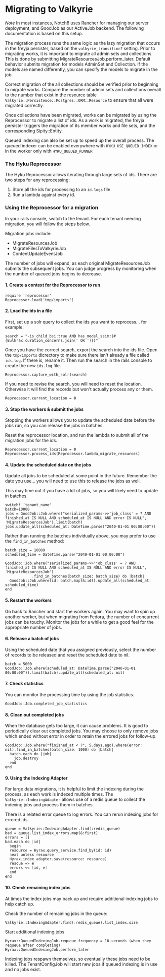 # Migrating to Valkyrie

*Note* In most instances, Notch8 uses Rancher for managing our server deployment, and GoodJob as our ActiveJob backend. The following documentation is based on this setup.

The migration process runs the same logic as the lazy migration that occurs in the freyja persister, based on the `valkyrie_transition?` setting. Prior to migrating works, it is important to migrate all admin sets and collections. This is done by submitting MigrateResourcesJob.perform_later. Default behavior submits migration for models AdminSet and Collection. If the models are named differently, you can specify the models to migrate in the job.

Correct migration of the all collections should be verified prior to beginning to migrate works. Compare the number of admin sets and collections overall to the number that exist in the resource table `Valkyrie::Persistence::Postgres::ORM::Resource` to ensure that all were migrated correctly.

Once collections have been migrated, works can be migrated by using the Reprocessor to migrate a list of ids. As a work is migrated, the freyja persister triggers the migration of its member works and file sets, and the corresponding Sipity::Entity.

Queued indexing can also be set up to speed up the overall process. The queued indexer can be enabled everywhere with `HYKU_USE_QUEUED_INDEX` or in the worker only with `HYKU_QUEUED_RUNNER`

### The Hyku Reprocessor

The Hyku Reprocessor allows iterating through large sets of ids. There are two steps for any reprocessing:
1. Store all the ids for processing to an `id.logs` file
2. Run a lambda against every id.

### Using the Reprocessor for a migration
In your rails console, switch to the tenant. For each tenant needing migration, you will follow the steps below.

Migration jobs include:
- MigrateResourcesJob
- MigrateFilesToValkyrieJob
- ContentUpdateEventJob

The number of jobs will expand, as each original MigrateResourcesJob submits the subsequent jobs. You can judge progress by monitoring when the number of queued jobs begins to decrease.
#### 1. Create a context for the Reprocessor to run

```
require 'reprocessor'
Reprocessor.load('tmp/imports')
```
#### 2. Load the ids in a file

First, set up a solr query to collect the ids you want to reprocess... for example:
```
search = "-is_child_bsi:true AND has_model_ssim:(#{Bulkrax.curation_concerns.join(' OR ')})"
```
Once you have the correct search, export the search into the ids file. Open the `tmp/imports` dicrectory to make sure there isn't already a file called `ids.log`. If there is, rename it. Then run the search in the rails console to create the new `ids.log` file.
```
Reprocessor.capture_with_solr(search)
```
If you need to revise the search, you will need to reset the location. Otherwise it will find the records but won't actually process any or them.
```
Reprocessor.current_location = 0
```
#### 3. Stop the workers & submit the jobs

Stopping the workers allows you to update the scheduled date before the jobs run, so you can release the jobs in batches.

Reset the reprocessor location, and run the lambda to submit all of the migration jobs for the ids.
```
Reprocessor.current_location = 0
Reprocessor.process_ids(Reprocessor.lambda_migrate_resources)
```
#### 4. Update the scheduled date on the jobs

Update all jobs to be scheduled at some point in the future. Remember the date you use... you will need to use this to release the jobs as well.

This may time out if you have a lot of jobs, so you will likely need to update in batches.
```
switch! ‘tenant_name'
batch=10000
jobs = GoodJob::Job.where("serialized_params->>'job_class' = ? AND finished_at IS NULL AND scheduled_at IS NULL AND error IS NULL", 'MigrateResourcesJob').limit(batch)
jobs.update_all(scheduled_at: DateTime.parse("2040-01-01 00:00:00"))
```
Rather than running the batches individually above, you may prefer to use the `find_in_batches` method:
```
batch_size = 10000
scheduled_time = DateTime.parse("2040-01-01 00:00:00")

GoodJob::Job.where("serialized_params->>'job_class' = ? AND finished_at IS NULL AND scheduled_at IS NULL AND error IS NULL", 'MigrateResourcesJob')
            .find_in_batches(batch_size: batch_size) do |batch|
  GoodJob::Job.where(id: batch.map(&:id)).update_all(scheduled_at: scheduled_time)
end
```

#### 5. Restart the workers

Go back to Rancher and start the workers again. You may want to spin up another worker, but when migrating from Fedora, the number of concurrent jobs can be touchy. Monitor the jobs for a while to get a good feel for the appropriate number of jobs.

#### 6. Release a batch of jobs

Using the scheduled date that you assigned previously, select the number of records to be released and reset the scheduled date to nil.
```
batch = 5000
GoodJob::Job.where(scheduled_at: DateTime.parse("2040-01-01 00:00:00")).limit(batch).update_all(scheduled_at: nil)
```
#### 7. Check statistics

You can monitor the processing time by using the job statistics.
```
GoodJob::Job.completed_job_statistics
```
#### 8. Clean out completed jobs

When the database gets too large, it can cause problems. It is good to periodically clear out completed jobs. You may choose to only remove jobs which ended without error in order to retain the errored jobs for follow-up.
```
GoodJob::Job.where("finished_at < ?", 5.days.ago).where(error: nil).find_in_batches(batch_size: 1000) do |batch|
  batch.each do |job|
    job.destroy
  end
end
```
#### 9. Using the Indexing Adapter

For large data migrations, it is helpful to limit the indexing during the process, as each work is indexed multiple times. The `Valkyrie::IndexingAdapter` allows use of a redis queue to collect the indexing jobs and process them in batches.

There is a related error queue to log errors. You can rerun indexing jobs for errored ids.
```
queue = Valkyrie::IndexingAdapter.find(:redis_queue)
bad = queue.list_index_errors.map(&:first)
errors = []
bad.each do |id|
  begin
  resource = Hyrax.query_service.find_by(id: id)
  next unless resource
  Hyrax.index_adapter.save(resource: resource)
  rescue => e
  errors << [id, e]
  end
end
```
#### 10. Check remaining index jobs

At times the index jobs may back up and require additional indexing jobs to help catch up.

Check the number of remaining jobs in the queue:
```
Valkyrie::IndexingAdapter.find(:redis_queue).list_index.size
```
Start additional indexing jobs
```
Hyrax::QueuedIndexingJob.requeue_frequency = 10.seconds (when they requeue after completing)
Hyrax::QueuedIndexingJob.perform_later
```
Indexing jobs respawn themselves, so eventually these jobs need to be killed. The TenantConfigJob will start new jobs if queued indexing is in use and no jobs exist.
